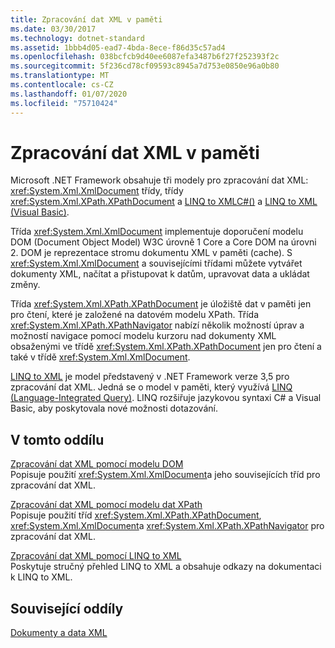 ```yaml
---
title: Zpracování dat XML v paměti
ms.date: 03/30/2017
ms.technology: dotnet-standard
ms.assetid: 1bbb4d05-ead7-4bda-8ece-f86d35c57ad4
ms.openlocfilehash: 038bcfcb9d40ee6087efa3487b6f27f252393f2c
ms.sourcegitcommit: 5f236cd78cf09593c8945a7d753e0850e96a0b80
ms.translationtype: MT
ms.contentlocale: cs-CZ
ms.lasthandoff: 01/07/2020
ms.locfileid: "75710424"
---
```

# <a name="processing-xml-data-in-memory"></a>Zpracování dat XML v paměti
Microsoft .NET Framework obsahuje tři modely pro zpracování dat XML: <xref:System.Xml.XmlDocument> třídy, třídy <xref:System.Xml.XPath.XPathDocument> a [LINQ to XMLC#()](../../../csharp/programming-guide/concepts/linq/linq-to-xml-overview.md) a [LINQ to XML (Visual Basic)](../../../visual-basic/programming-guide/concepts/linq/linq-to-xml.md).  
  
 Třída <xref:System.Xml.XmlDocument> implementuje doporučení modelu DOM (Document Object Model) W3C úrovně 1 Core a Core DOM na úrovni 2. DOM je reprezentace stromu dokumentu XML v paměti (cache). S <xref:System.Xml.XmlDocument> a souvisejícími třídami můžete vytvářet dokumenty XML, načítat a přistupovat k datům, upravovat data a ukládat změny.  
  
 Třída <xref:System.Xml.XPath.XPathDocument> je úložiště dat v paměti jen pro čtení, které je založené na datovém modelu XPath. Třída <xref:System.Xml.XPath.XPathNavigator> nabízí několik možností úprav a možností navigace pomocí modelu kurzoru nad dokumenty XML obsaženými ve třídě <xref:System.Xml.XPath.XPathDocument> jen pro čtení a také v třídě <xref:System.Xml.XmlDocument>.  
  
 [LINQ to XML](../../../csharp/programming-guide/concepts/linq/linq-to-xml-overview.md) je model představený v .NET Framework verze 3,5 pro zpracování dat XML. Jedná se o model v paměti, který využívá [LINQ (Language-Integrated Query)](../../../csharp/programming-guide/concepts/linq/index.md). LINQ rozšiřuje jazykovou syntaxi C# a Visual Basic, aby poskytovala nové možnosti dotazování.  
  
## <a name="in-this-section"></a>V tomto oddílu  
 [Zpracování dat XML pomocí modelu DOM](../../../../docs/standard/data/xml/process-xml-data-using-the-dom-model.md)  
 Popisuje použití <xref:System.Xml.XmlDocument>a jeho souvisejících tříd pro zpracování dat XML.  
  
 [Zpracování dat XML pomocí modelu dat XPath](../../../../docs/standard/data/xml/process-xml-data-using-the-xpath-data-model.md)  
 Popisuje použití tříd <xref:System.Xml.XPath.XPathDocument>, <xref:System.Xml.XmlDocument>a <xref:System.Xml.XPath.XPathNavigator> pro zpracování dat XML.  
  
 [Zpracování dat XML pomocí LINQ to XML](../../../../docs/standard/data/xml/process-xml-data-using-linq-to-xml.md)  
 Poskytuje stručný přehled LINQ to XML a obsahuje odkazy na dokumentaci k LINQ to XML.  
  
## <a name="related-sections"></a>Související oddíly  
 [Dokumenty a data XML](../../../../docs/standard/data/xml/index.md)
